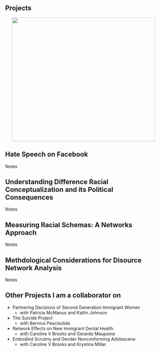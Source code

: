 Projects
---
<p align="center">
  <img width="460" height="400" src="https://hartmannbs.github.io/socnerd/img/ideological_alignment.jpeg">
</p>

## Hate Speech on Facebook ##
Notes

## Understanding Difference Racial Conceptualization and its Political Consequences ##
Notes 

## Measuring Racial Schemas: A Networks Approach ##
Notes

## Methdological Considerations for Disource Network Analysis ##
Notes 

## Other Projects I am a collaborator on ##
* Partnering Decisions of Second Generation Immigrant Women 
  * with Patricia McManus and Katlin Johnson 
* The Suicide Project 
  * with Bernice Pescisolido 
* Network Effects on New Immigrant Dental Health 
  * with Caroline V Brooks and Gerardo Maupome 
* Embodied Scrutiny and Gender Nonconforming Adolescene
  * with Caroline V Brooks and Krystina Millar 


